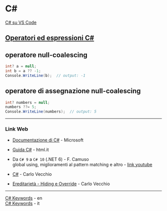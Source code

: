 # C#

[C# su VS Code](./Cs_su_VSCode.md)

## [Operatori ed espressioni C#](https://learn.microsoft.com/it-it/dotnet/csharp/language-reference/operators/)
## operatore null-coalescing  
```c#
int? a = null;
int b = a ?? -1;
Console.WriteLine(b);  // output: -1
```

## operatore di assegnazione null-coalescing  
```c#
int? numbers = null;
numbers ??= 5;
Console.WriteLine(numbers);  // output: 5
```

---

### Link Web
- [Documentazione di C#](https://learn.microsoft.com/it-it/dotnet/csharp/) - Microsoft
- [Guida C#](https://www.html.it/guide/guida-c1/) - html.it
- Da `C# 9` a `C# 10` (.NET 6) - F. Camuso  
    global using, miglioramenti al pattern matching e altro - [link youtube](https://www.youtube.com/watch?v=KvJja_WiiTQ&list=PL0qAPtx8YtJeX-qXWVo59IY7IfzeUToPZ)

- [C#](http://www.carlovecchio.altervista.org/c-.html) - Carlo Vecchio
- [Ereditarietà - Hiding e Override](http://www.carlovecchio.altervista.org/c----ereditarieta--inheritance-.html) - Carlo Vecchio

---
[C# Keywords](https://learn.microsoft.com/en-us/dotnet/csharp/language-reference/keywords/) - en  
[C# Keywords](https://learn.microsoft.com/it-it/dotnet/csharp/language-reference/keywords/) - it

